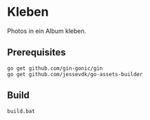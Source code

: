 # Kleben
Photos in ein Album kleben.

## Prerequisites
```
go get github.com/gin-gonic/gin
go get github.com/jessevdk/go-assets-builder
```

## Build
```
build.bat
```
